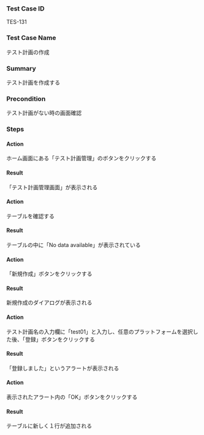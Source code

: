 ### Test Case ID
TES-131

### Test Case Name
テスト計画の作成

### Summary
テスト計画を作成する

### Precondition
テスト計画がない時の画面確認

### Steps

#### Action
ホーム画面にある「テスト計画管理」のボタンをクリックする
#### Result
「テスト計画管理画面」が表示される

#### Action
テーブルを確認する
#### Result
テーブルの中に「No data available」が表示されている

#### Action
「新規作成」ボタンをクリックする
#### Result
新規作成のダイアログが表示される

#### Action
テスト計画名の入力欄に「test01」と入力し、任意のプラットフォームを選択した後、「登録」ボタンをクリックする
#### Result
「登録しました」というアラートが表示される

#### Action
表示されたアラート内の「OK」ボタンをクリックする
#### Result
テーブルに新しく１行が追加される
